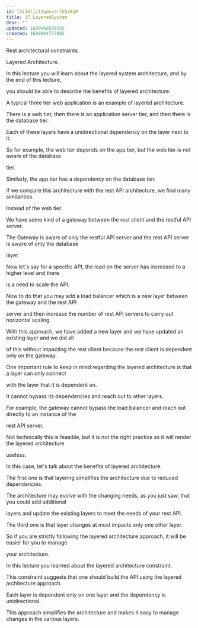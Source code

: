 ```yaml
---
id: l3i16ljz13qdvoorlk5r8q9
title: 17_LayeredSystem
desc: ''
updated: 1699966588355
created: 1699964777902
---
```

Rest architectural constraints.

Layered Architecture.

In this lecture you will learn about the layered system architecture, and by the end of this lecture,

you should be able to describe the benefits of layered architecture.

A typical three tier web application is an example of layered architecture.

There is a web tier, then there is an application server tier, and then there is the database tier.

Each of these layers have a unidirectional dependency on the layer next to it.

So for example, the web tier depends on the app tier, but the web tier is not aware of the database

tier.

Similarly, the app tier has a dependency on the database tier.

If we compare this architecture with the rest API architecture, we find many similarities.

Instead of the web tier.

We have some kind of a gateway between the rest client and the restful API server.

The Gateway is aware of only the restful API server and the rest API server is aware of only the database

layer.

Now let's say for a specific API, the load on the server has increased to a higher level and there

is a need to scale the API.

Now to do that you may add a load balancer which is a new layer between the gateway and the rest API

server and then increase the number of rest API servers to carry out horizontal scaling.

With this approach, we have added a new layer and we have updated an existing layer and we did all

of this without impacting the rest client because the rest client is dependent only on the gateway.

One important rule to keep in mind regarding the layered architecture is that a layer can only connect

with the layer that it is dependent on.

It cannot bypass its dependencies and reach out to other layers.

For example, the gateway cannot bypass the load balancer and reach out directly to an instance of the

rest API server.

Not technically this is feasible, but it is not the right practice as it will render the layered architecture

useless.

In this case, let's talk about the benefits of layered architecture.

The first one is that layering simplifies the architecture due to reduced dependencies.

The architecture may evolve with the changing needs, as you just saw, that you could add additional

layers and update the existing layers to meet the needs of your rest API.

The third one is that layer changes at most impacts only one other layer.

So if you are strictly following the layered architecture approach, it will be easier for you to manage

your architecture.

In this lecture you learned about the layered architecture constraint.

This constraint suggests that one should build the API using the layered architecture approach.

Each layer is dependent only on one layer and the dependency is unidirectional.

This approach simplifies the architecture and makes it easy to manage changes in the various layers.